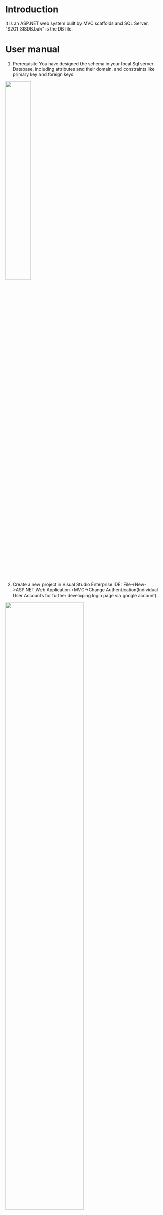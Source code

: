 # Introduction
It is an ASP.NET web system built by MVC scaffolds and SQL Server. "S2G1_SISDB.bak" is the DB file.

# User manual
1. Prerequisite
You have designed the schema in your local Sql server Database, including attributes and their domain, and constraints like primary key and foreign keys.

<img src="readmeImage/1.png" width="40%" height="40%">

2. Create a new project in Visual Studio Enterprise IDE: File->New->ASP.NET Web Application->MVC->Change Authentication(Individual User Accounts for further developing login page via google account).

<img src="readmeImage/2.png" width="70%" height="70%">

3. Create Model: Models->Add->New Item->Data->ADO.NET Entity Data Model->EF Designer from database(Server name can be found in Master Data Services)

<img src="readmeImage/3.png" width="40%" height="40%"><img src="readmeImage/4.png" width="50%" height="50%">
<img src="readmeImage/5.png" width="50%" height="50%">

After this step, a class diagram and all entity classes are generated.

<img src="readmeImage/6.png" width="90%" height="90%">
<img src="readmeImage/7.png" width="30%" height="30%"><img src="readmeImage/8.png" width="60%" height="60%">

Add also, a connection string is generated in Web.config file:

```
<add name="S2G1_SISDBEntities" connectionString="metadata=res://*/Models.Model1.csdl|res://*/Models.Model1.ssdl|res://*/Models.Model1.msl;provider=System.Data.SqlClient;provider connection string=&quot;data source=LAPTOP-8OILEGB5;initial catalog=S2G1_SISDB;integrated security=True;MultipleActiveResultSets=True;App=EntityFramework&quot;" providerName="System.Data.EntityClient" />
```

4. Build the project and then create controllers one by one (by scaffold):

<img src="readmeImage/9.png" width="80%" height="80%">
<img src="readmeImage/10.png" width="80%" height="80%">

S2G1_SISDBEntities is the name of the connection string and CourseRegister.Models is the namespace(CourseRegister is the previous name of the project and solution). After this step, you can see the controller and its relevant views generated automatically by scaffold.

<img src="readmeImage/11.png" width="30%" height="30%">

Modify Shared/_Layout.cshtml and Home/Index.cshtml files.

<img src="readmeImage/12.png" width="60%" height="60%">
<img src="readmeImage/13.png" width="60%" height="60%">

5. Run application:

<img src="readmeImage/14.png" width="80%" height="80%">

6. Remedy
6.1	Change the date type from intrinsic one to smalldatetime, and the column name displayed

<img src="readmeImage/15.png" width="80%" height="80%">

6.2	Attribute range

<img src="readmeImage/16.png" width="80%" height="80%">

6.3	Foreign key: Department.id is the primary key and Faculty.departmentId is the foreign key referring to the Department entity.

<img src="readmeImage/17.png" width="80%" height="80%">

That is why in the create web page you can see the label departmentId while the value list shows you the name list rather than the department id list.

<img src="readmeImage/18.png" width="30%" height="30%">
<img src="readmeImage/19.png" width="80%" height="80%">

While in fact the attribute the action inserts into database is not the value of department name, but right the department id. It is a little bit tricky but meaningful. If you really want to show value list of department id on web page, just modify the third parameter in the SelectList function above.

<img src="readmeImage/20.png" width="80%" height="80%">
<img src="readmeImage/21.png" width="50%" height="50%">

6.4 If the database table does not contain an attribute called id or className+Id (for e.g. StudentId), scaffold may fail to generate entity class. To walk around, a [key] annotation should be added in front of the primary non-id attribute.

<img src="readmeImage/22.png" width="30%" height="30%">

7. Share it onto Github
Download Github Extension for Visual Studio and install it. VS->View->Team Explorer->Connect. Publish to Github and then Push, Pull, etc

<img src="readmeImage/23.png" width="100%" height="100%">

8.	Launch the application to Azure
Right click on Project name->Publish->Create a free Azure account->Web app+DB

<img src="readmeImage/24.png" width="100%" height="100%">

A web page with an Azure url will pop up. It is cool, but you cannot access any further functions until now, because of the connection issue between Azure app and Azure DB.

<img src="readmeImage/25.png" width="80%" height="80%">

Go back to Visual Studio: View->SQL Server Object Explorer where you can edit local DB and Azure DB as well.

<img src="readmeImage/26.png" width="80%" height="80%">

If you get error about firewall rule, go back to Azure portal authorizing your working ip.

<img src="readmeImage/27.png" width="80%" height="80%">

Right click on s2g1sis/Tables->Add New Table, paste the content of the .sql script file generated from your local DB, and then you can see the newly created tables in your Azure DB.

<img src="readmeImage/28.png" width="80%" height="80%">

Copy the connection string from Azure DB portal and put it into VS: Publish->Configure. Do not forget to substitute the username and password with the real values you have created in the Azure DB setup wizard.

<img src="readmeImage/29.png" width="80%" height="80%">

Now you can operate your Azure DB with the CRUD actions.

<img src="readmeImage/30.png" width="80%" height="80%">

9.	Back up and restore in SQL Server
SQL Server Management Tool->Right click on a DB->Tasks->Back up.

<img src="readmeImage/31.png" width="80%" height="80%">

Right click on ‘Databases’->Restore database->Device-Select. If it is a backup of an existing database, the name will be shown below.

<img src="readmeImage/32.png" width="80%" height="80%">

After restoring a new DB, go to MDS to select and update the DB, otherwise you may get an error in the page below and the DB instance cannot be used in Visual Studio project.

<img src="readmeImage/33.png" width="80%" height="80%">

10. Deployment

```
git clone https://github.com/hongshuidang/courseRegisterSystem
```

Deploy it onto Microsoft Azure: https://s2g1sis.azurewebsites.net (outdated)
